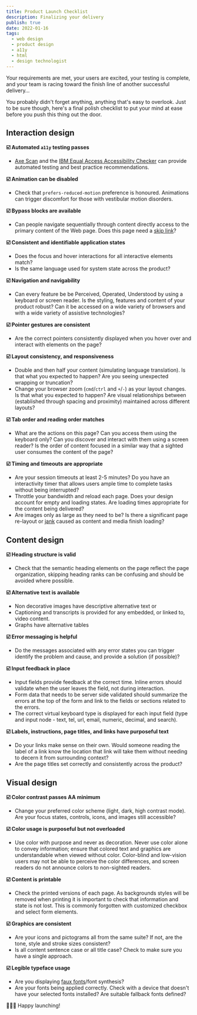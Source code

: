 ```yaml
---
title: Product Launch Checklist
description: Finalizing your delivery
publish: true
date: 2022-01-16
tags:
  - web design
  - product design
  - a11y
  - html
  - design technologist
---
```


Your requirements are met, your users are excited, your testing is complete, and your team is racing toward the finish line of another successful delivery…

You probably didn't forget anything, anything that's easy to overlook. Just to be sure though, here's a final polish checklist to put your mind at ease before you push this thing out the door.

## Interaction design

**☑️ Automated `a11y` testing passes**

- [Axe Scan](https://www.deque.com/axe/devtools/chrome-browser-extension/) and the [IBM Equal Access Accessibility Checker](https://www.ibm.com/able/toolkit/) can provide automated testing and best practice recommendations.

**☑️ Animation can be disabled**

- Check that `prefers-reduced-motion` preference is honoured. Animations can trigger discomfort for those with vestibular motion disorders.

**☑️ Bypass blocks are available**

- Can people navigate sequentially through content directly access to the primary content of the Web page. Does this page need a [skip link](https://www.w3.org/WAI/WCAG21/Techniques/?general/G1)?

**☑️ Consistent and identifiable application states**

- Does the focus and hover interactions for all interactive elements match?
- Is the same language used for system state across the product?

**☑️ Navigation and navigability**

- Can every feature be be Perceived, Operated, Understood by using a keyboard or screen reader. Is the styling, features and content of your product robust? Can it be accessed on a wide variety of browsers and with a wide variety of assistive technologies?

**☑️ Pointer gestures are consistent**

- Are the correct pointers consistently displayed when you hover over and interact with elements on the page?

**☑️ Layout consistency, and responsiveness**

- Double and then half your content (simulating language translation). Is that what you expected to happen? Are you seeing unexpected wrapping or truncation?
- Change your browser zoom (`cmd`/`ctrl` and `+`/`-`) as your layout changes. Is that what you expected to happen? Are visual relationships between (established through spacing and proximity) maintained across different layouts?

**☑️ Tab order and reading order matches**

- What are the actions on this page? Can you access them using the keyboard only? Can you discover and interact with them using a screen reader? Is the order of content focused in a similar way that a sighted user consumes the content of the page?

**☑️ Timing and timeouts are appropriate**

- Are your session timeouts at least 2-5 minutes? Do you have an interactivity timer that allows users ample time to complete tasks without being interrupted?
- Throttle your bandwidth and reload each page. Does your design account for empty and loading states. Are loading times appropriate for the content being delivered?
- Are images only as large as they need to be? Is there a significant page re-layout or [jank](https://www.afasterweb.com/2015/08/29/what-the-jank/) caused as content and media finish loading?

## Content design

**☑️ Heading structure is valid**

- Check that the semantic heading elements on the page reflect the page organization, skipping heading ranks can be confusing and should be avoided where possible.

**☑️ Alternative text is available**

- Non decorative images have descriptive alternative text or
- Captioning and transcripts is provided for any embedded, or linked to, video content.
- Graphs have alternative tables

**☑️ Error messaging is helpful**

- Do the messages associated with any error states you can trigger identify the problem and cause, and provide a solution (if possible)?

**☑️ Input feedback in place**

- Input fields provide feedback at the correct time. Inline errors should validate when the user leaves the field, not during interaction.
- Form data that needs to be server side validated should summarize the errors at the top of the form and link to the fields or sections related to the errors.
- The correct virtual keyboard type is displayed for each input field (type and input node - text, tel, url, email, numeric, decimal, and search).

**☑️ Labels, instructions, page titles, and links have purposeful text**

- Do your links make sense on their own. Would someone reading the label of a link know the location that link will take them without needing to decern it from surrounding context?
- Are the page titles set correctly and consistently across the product?

## Visual design

**☑️ Color contrast passes AA minimum**

- Change your preferred color scheme (light, dark, high contrast mode). Are your focus states, controls, icons, and images still accessible?

**☑️ Color usage is purposeful but not overloaded**

- Use color with purpose and never as decoration. Never use color alone to convey information; ensure that colored text and graphics are understandable when viewed without color. Color-blind and low-vision users may not be able to perceive the color differences, and screen readers do not announce colors to non-sighted readers.

**☑️ Content is printable**

- Check the printed versions of each page. As backgrounds styles will be removed when printing it is important to check that information and state is not lost. This is commonly forgotten with customized checkbox and select form elements.

**☑️ Graphics are consistent**

- Are your icons and pictograms all from the same suite? If not, are the tone, style and stroke sizes consistent?
- Is all content sentence case or all title case? Check to make sure you have a single approach.

**☑️ Legible typeface usage**

- Are you displaying [faux fonts](https://fonts.google.com/knowledge/glossary/faux_fake_pseudo_synthesized)/font synthesis?
- Are your fonts being applied correctly. Check with a device that doesn't have your selected fonts installed? Are suitable fallback fonts defined?

🚢🚀🍻 Happy launching!
